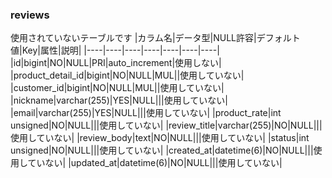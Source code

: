 ### reviews
使用されていないテーブルです
|カラム名|データ型|NULL許容|デフォルト値|Key|属性|説明|
|----|----|----|----|----|----|----|
|id|bigint|NO|NULL|PRI|auto_increment|使用しない|
|product_detail_id|bigint|NO|NULL|MUL||使用していない|
|customer_id|bigint|NO|NULL|MUL||使用していない|
|nickname|varchar(255)|YES|NULL|||使用していない|
|email|varchar(255)|YES|NULL|||使用していない|
|product_rate|int unsigned|NO|NULL|||使用していない|
|review_title|varchar(255)|NO|NULL|||使用していない|
|review_body|text|NO|NULL|||使用していない|
|status|int unsigned|NO|NULL|||使用していない|
|created_at|datetime(6)|NO|NULL|||使用していない|
|updated_at|datetime(6)|NO|NULL|||使用していない|